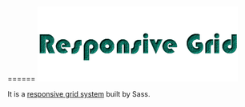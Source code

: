 ======
![Responsive Grid System](logo.png) 

It is a [responsive grid system](http://responsive.gs) built by Sass.
 
